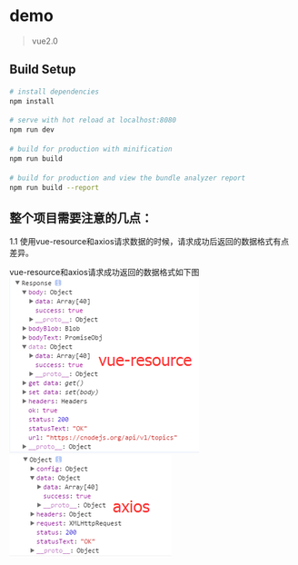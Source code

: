 # demo

> vue2.0

## Build Setup

``` bash
# install dependencies
npm install

# serve with hot reload at localhost:8080
npm run dev

# build for production with minification
npm run build

# build for production and view the bundle analyzer report
npm run build --report
```

## 整个项目需要注意的几点：
1.1  使用vue-resource和axios请求数据的时候，请求成功后返回的数据格式有点差异。

vue-resource和axios请求成功返回的数据格式如下图
 ![img1](https://github.com/Tang-Ni/My_Vue_Test/raw/master/screenshots/vue-resource.png)
 ![img2](https://github.com/Tang-Ni/My_Vue_Test/blob/master/screenshots/axios.png)
